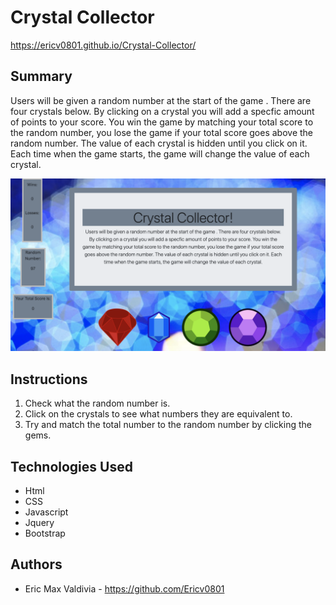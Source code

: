 # Crystal Collector

https://ericv0801.github.io/Crystal-Collector/

## Summary
Users will be given a random number at the start of the game . There are four crystals below. By clicking on a crystal you will add a specfic amount of points to your score. You win the game by matching your total score to the random number, you lose the game if your total score goes above the random number. The value of each crystal is hidden until you click on it. Each time when the game starts, the game will change the value of each crystal.


![gemPage](./assets/images/gemHome.png)


## Instructions
1. Check what the random number is.
2. Click on the crystals to see what numbers they are equivalent to.
3. Try and match the total number to the random number by clicking the gems.


## Technologies Used
- Html
- CSS
- Javascript
- Jquery
- Bootstrap


## Authors
- Eric Max Valdivia - https://github.com/Ericv0801
